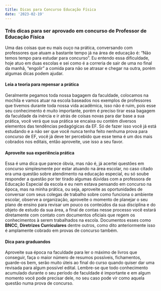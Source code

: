 ```yaml
---
title: Dicas para Concurso Educação Física 
date: '2023-02-19'
---
```


### Três dicas para ser aprovado em concurso de Professor de Educação Física
Uma das coisas que eu mais ouço na prática, conversando com professores que atuam a bastante tempo já na área de educação é: “Não temos tempo para estudar para concurso”.
Eu entendo essa dificuldade, hoje atuo em duas escolas e sei como é a correria de sair de uma no final da manhã, “engolir” a comida para não se atrasar e chegar na outra, porém algumas dicas podem ajudar.

#### Leia a teoria para repensar a prática
 Geralmente pegamos toda nossa bagagem da faculdade, colocamos na mochila e vamos atuar na escola baseados nos exemplos de professores que tivemos durante toda nossa vida acadêmica, isso não é ruim, pois esse seu conhecimento é muito importante, porém é preciso tirar essa bagagem da faculdade da inércia e ir atrás de coisas novas para dar base a sua prática, você verá que sua prática se encaixa ou contém diversos elementos das tendências pedagógicas da EF. Só de fazer isso você já está estudando e a não ser que você nunca tenha feito nenhuma prova para concurso de EF, você já deve ter percebido que esse tema é um dos mais cobrados nos editais, então aproveite, use isso a seu favor.

#### Aproveite sua experiência prática 
Essa é uma dica que parece óbvia, mas não é, já acertei questões em concurso simplesmente por estar atuando na área escolar, no caso citado era uma questão sobre atendimento na educação especial, eu só soube responder a questão por ter tirado algumas dúvidas com a professora de Educação Especial da escola e eu nem estava pensando em concurso na época, mas na minha prática, ou seja, aproveite as oportunidades de conversar com seus colegas de trabalho sobre como funciona o ambiente escolar, observe a organização, aproveite o momento de planejar o seu plano de ensino para revisar um pouco os conteúdos da sua disciplina e do objeto de estudo da sua área, a final de contas nesse processo você estará diretamente com contato com documentos oficiais que regem os conhecimentos à serem trabalhados na escola. Documentos esses como **BNCC**, **Diretrizes Curriculares** dentre outros, como dito anteriormente isso é amplamente cobrado em provas de concurso também.

#### Dica para graduandos 
Aproveite sua época na faculdade para ler o máximo de livros que conseguir, faça o maior número de resumos possíveis, fichamentos, guarde-os bem, serão muito úteis ao final do curso quando quiser dar uma revisada para algum possível edital. Lembre-se que todo conhecimento acumulado durante o seu período de faculdade é importante e em algum momento você pode precisar dele, no seu caso pode vir como aquela questão numa prova de concurso.